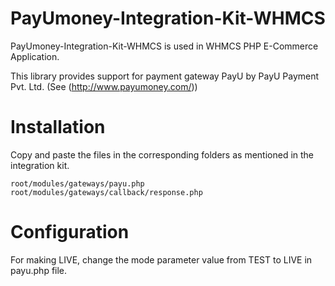 # PayUmoney-Integration-Kit-WHMCS

PayUmoney-Integration-Kit-WHMCS is used in WHMCS PHP E-Commerce Application. 

This library provides support for payment gateway PayU by PayU Payment Pvt. Ltd. (See (http://www.payumoney.com/))

# Installation

Copy and paste the files in the corresponding folders as mentioned in the integration kit.

	root/modules/gateways/payu.php
	root/modules/gateways/callback/response.php




# Configuration

For making LIVE, change the mode parameter value from TEST to LIVE in payu.php file.
